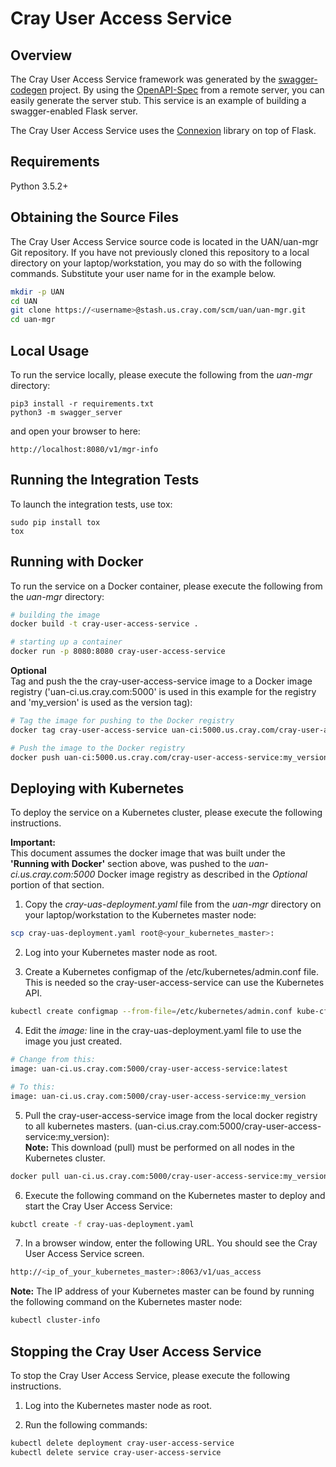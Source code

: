 # Cray User Access Service

## Overview
The Cray User Access Service framework was generated by the
[swagger-codegen](https://github.com/swagger-api/swagger-codegen)
project. By using the
[OpenAPI-Spec](https://github.com/swagger-api/swagger-core/wiki) from a
remote server, you can easily generate the server stub.  This service
is an example of building a swagger-enabled Flask server.

The Cray User Access Service uses the
[Connexion](https://github.com/zalando/connexion) library on top of
Flask.

## Requirements
Python 3.5.2+

## Obtaining the Source Files

The Cray User Access Service source code is located in the UAN/uan-mgr
Git repository.  If you have not previously cloned this repository to
a local directory on your laptop/workstation, you may do so with the
following commands.  Substitute your user name for *<username>* in the
example below.

```bash
mkdir -p UAN
cd UAN
git clone https://<username>@stash.us.cray.com/scm/uan/uan-mgr.git
cd uan-mgr
```

## Local Usage
To run the service locally, please execute the following from the
*uan-mgr* directory:

```
pip3 install -r requirements.txt
python3 -m swagger_server
```

and open your browser to here:

```
http://localhost:8080/v1/mgr-info
```

## Running the Integration Tests

To launch the integration tests, use tox:
```
sudo pip install tox
tox
```

## Running with Docker

To run the service on a Docker container, please execute the following
from the *uan-mgr* directory:

```bash
# building the image
docker build -t cray-user-access-service .

# starting up a container
docker run -p 8080:8080 cray-user-access-service
```

**Optional**<br>
Tag and push the the cray-user-access-service image to a Docker image
registry ('uan-ci.us.cray.com:5000' is used in this example for
the registry and 'my_version' is used as the version tag):

```bash
# Tag the image for pushing to the Docker registry
docker tag cray-user-access-service uan-ci:5000.us.cray.com/cray-user-access-service:my_version

# Push the image to the Docker registry
docker push uan-ci:5000.us.cray.com/cray-user-access-service:my_version
```

## Deploying with Kubernetes

To deploy the service on a Kubernetes cluster, please execute the
following instructions.

**Important:**<br>
This document assumes the docker image that was built under the
**'Running with Docker'** section above, was pushed to the
*uan-ci.us.cray.com:5000* Docker image registry as described in
the *Optional* portion of that section.

1. Copy the *cray-uas-deployment.yaml* file from the *uan-mgr* directory
on your laptop/workstation to the Kubernetes master node:

```bash
scp cray-uas-deployment.yaml root@<your_kubernetes_master>:
```

2. Log into your Kubernetes master node as root.

3. Create a Kubernetes configmap of the /etc/kubernetes/admin.conf file.
This is needed so the cray-user-access-service can use the Kubernetes
API.

```bash
kubectl create configmap --from-file=/etc/kubernetes/admin.conf kube-cfg
```

4. Edit the *image:* line in the cray-uas-deployment.yaml file to use
the image you just created.

```bash
# Change from this:
image: uan-ci.us.cray.com:5000/cray-user-access-service:latest

# To this:
image: uan-ci.us.cray.com:5000/cray-user-access-service:my_version
```

5. Pull the cray-user-access-service image from the local docker
registry to all kubernetes masters.
(uan-ci.us.cray.com:5000/cray-user-access-service:my_version): <br>
**Note:**
This download (pull) must be performed on all nodes in the Kubernetes
cluster.

```bash
docker pull uan-ci.us.cray.com:5000/cray-user-access-service:my_version
```

6. Execute the following command on the Kubernetes master to deploy
and start the Cray User Access Service:

```bash
kubctl create -f cray-uas-deployment.yaml
```

7. In a browser window, enter the following URL.  You should see the
Cray User Access Service screen.

```bash
http://<ip_of_your_kubernetes_master>:8063/v1/uas_access
```

**Note:**
The IP address of your Kubernetes master can be found by running the
following command on the Kubernetes master node:

```bash
kubectl cluster-info
```

## Stopping the Cray User Access Service

To stop the Cray User Access Service, please execute the following
instructions.

1. Log into the Kubernetes master node as root.

2. Run the following commands:

```bash
kubectl delete deployment cray-user-access-service
kubectl delete service cray-user-access-service
```


